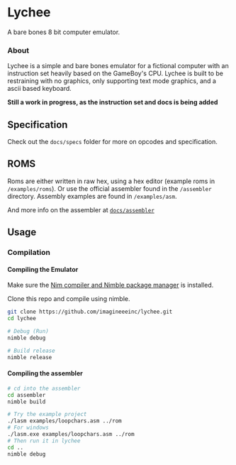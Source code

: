 # Lychee
A bare bones 8 bit computer emulator.
### About
Lychee is a simple and bare bones emulator for a fictional computer with an instruction set heavily based on the GameBoy's CPU. Lychee is built to be restraining with no graphics, only supporting text mode graphics, and a ascii based keyboard.

**Still a work in progress, as the instruction set and docs is being added** 

## Specification
Check out the `docs/specs` folder for more on opcodes and specification.

## ROMS
Roms are either written in raw hex, using a hex editor (example roms in `/examples/roms`). Or use the official assembler found in the `/assembler` directory. Assembly examples are found in `/examples/asm`.

And more info on the assembler at [`docs/assembler`](docs/assembler)

## Usage
### Compilation
#### Compiling the Emulator
Make sure the [Nim compiler and Nimble package manager](https://nim-lang.org/) is installed.

Clone this repo and compile using nimble.
```bash
git clone https://github.com/imagineeeinc/lychee.git
cd lychee

# Debug (Run)
nimble debug

# Build release
nimble release
```
#### Compiling the assembler
```bash
# cd into the assembler
cd assembler
nimble build

# Try the example project
./lasm examples/loopchars.asm ../rom
# For windows
./lasm.exe examples/loopchars.asm ../rom
# Then run it in lychee
cd ..
nimble debug
```